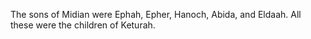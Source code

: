 The sons of Midian were Ephah, Epher, Hanoch, Abida, and Eldaah. All these were the children of Keturah.
